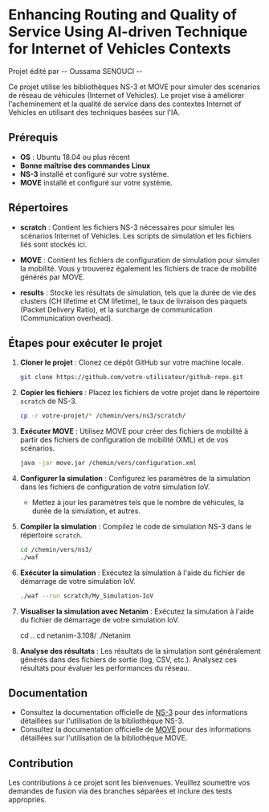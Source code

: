 # Enhancing Routing and Quality of Service Using AI-driven Technique for Internet of Vehicles Contexts

Projet édité par -- Oussama SENOUCI --

Ce projet utilise les bibliothèques NS-3 et MOVE pour simuler des scénarios de réseau de véhicules (Internet of Vehicles). Le projet vise à améliorer l'acheminement et la qualité de service dans des contextes Internet of Vehicles en utilisant des techniques basées sur l'IA.

## Prérequis

- **OS** : Ubuntu 18.04 ou plus récent
- **Bonne maîtrise des commandes Linux**
- **NS-3** installé et configuré sur votre système.
- **MOVE** installé et configuré sur votre système.

## Répertoires

- **scratch** : Contient les fichiers NS-3 nécessaires pour simuler les scénarios Internet of Vehicles. Les scripts de simulation et les fichiers liés sont stockés ici.

- **MOVE** : Contient les fichiers de configuration de simulation pour simuler la mobilité. Vous y trouverez également les fichiers de trace de mobilité générés par MOVE.

- **results** : Stocke les résultats de simulation, tels que la durée de vie des clusters (CH lifetime et CM lifetime), le taux de livraison des paquets (Packet Delivery Ratio), et la surcharge de communication (Communication overhead).

## Étapes pour exécuter le projet

1. **Cloner le projet** : Clonez ce dépôt GitHub sur votre machine locale.

    ```bash
    git clone https://github.com/votre-utilisateur/github-repo.git
    ```

2. **Copier les fichiers** : Placez les fichiers de votre projet dans le répertoire `scratch` de NS-3.

    ```bash
    cp -r votre-projet/* /chemin/vers/ns3/scratch/
    ```

3. **Exécuter MOVE** : Utilisez MOVE pour créer des fichiers de mobilité à partir des fichiers de configuration de mobilité (XML) et de vos scénarios.

    ```bash
    java -jar move.jar /chemin/vers/configuration.xml
    ```

4. **Configurer la simulation** : Configurez les paramètres de la simulation dans les fichiers de configuration de votre simulation IoV.

    - Mettez à jour les paramètres tels que le nombre de véhicules, la durée de la simulation, et autres.

5. **Compiler la simulation** : Compilez le code de simulation NS-3 dans le répertoire `scratch`.

    ```bash
    cd /chemin/vers/ns3/
    ./waf
    ```

6. **Exécuter la simulation** : Exécutez la simulation à l'aide du fichier de démarrage de votre simulation IoV.

    ```bash
    ./waf --run scratch/My_Simulation-IoV
    ```

7. **Visualiser la simulation avec Netanim** : Exécutez la simulation à l'aide du fichier de démarrage de votre simulation IoV.

    cd ..
cd netanim-3.108/
./Netanim


8. **Analyse des résultats** : Les résultats de la simulation sont généralement générés dans des fichiers de sortie (log, CSV, etc.). Analysez ces résultats pour évaluer les performances du réseau.

## Documentation

- Consultez la documentation officielle de [NS-3](https://www.nsnam.org/docs/) pour des informations détaillées sur l'utilisation de la bibliothèque NS-3.
- Consultez la documentation officielle de [MOVE](http://networks.cs.ucdavis.edu/move/) pour des informations détaillées sur l'utilisation de la bibliothèque MOVE.

## Contribution

Les contributions à ce projet sont les bienvenues. Veuillez soumettre vos demandes de fusion via des branches séparées et inclure des tests appropriés.







